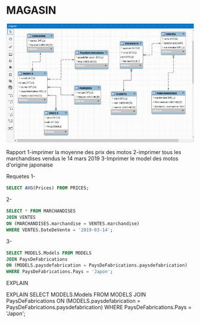 # MAGASIN

![image](Images/data.JPG)

Rapport
1-imprimer la moyenne des prix des motos
2-imprimer tous les marchandises vendus le 14 mars 2019
3-Imprimer le model des motos d'origine japonaise 



Requetes
1-
```sql
SELECT AVG(Prices) FROM PRICES;
```
2-
```sql
SELECT * FROM MARCHANDISES 
JOIN VENTES 
ON (MARCHANDISES.marchandise = VENTES.marchandise)
WHERE VENTES.DateDeVente = '2019-03-14';
```
3-
```sql
SELECT MODELS.Models FROM MODELS
JOIN PaysDeFabrications
ON (MODELS.paysdefabrication = PaysDeFabrications.paysdefabrication)
WHERE PaysDeFabrications.Pays = 'Japon';
```

EXPLAIN 

EXPLAIN SELECT MODELS.Models FROM MODELS
JOIN PaysDeFabrications
ON (MODELS.paysdefabrication = PaysDeFabrications.paysdefabrication)
WHERE PaysDeFabrications.Pays = 'Japon';
